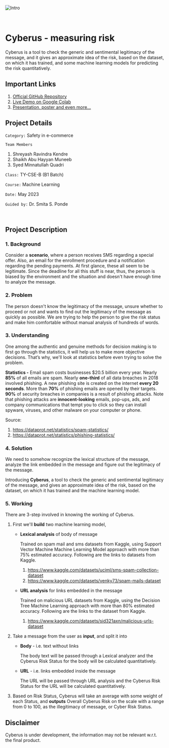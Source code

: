 ![Intro](https://github.com/s-m-quadri/cyberus/assets/88645248/e0067c1d-4f90-4cbd-ac93-1065c900cf1c)

<br/>

# Cyberus - measuring risk

Cyberus is a tool to check the generic and sentimental legitimacy of the message, and it gives an approximate idea of the risk, based on the dataset, on which it has trained, and some machine learning models for predicting the risk quantitatively.

## Important Links
1. [Official GitHub Repository](https://github.com/s-m-quadri/cyberus)
2. [Live Demo on Google Colab](https://colab.research.google.com/drive/1J_3JlpL9DHryn6nlHMCr4JqvgNGI21-n?usp=share_link)
3. [Presentation, poster and even more...](https://drive.google.com/drive/folders/1CEb8xgVjot8ixARXqxRpRWmdF381Sxgp?usp=share_link) 

## Project Details

`Category:` Safety in e-commerce

`Team Members`
1. Shreyash Ravindra Kendre
2. Shaikh Abu Hayyan Muneeb
3. Syed Minnatullah Quadri

`Class:` TY-CSE-B (B1 Batch)

`Course:` Machine Learning

`Date:` May 2023

`Guided by:` Dr. Smita S. Ponde

<br/>

## Project Description

### 1. Background

Consider a **scenario**, where a person receives SMS regarding a special offer. Also, an email for the enrollment procedure and a notification regarding the pending payments. At first glance, these all seem to be legitimate. Since the deadline for all this stuff is near, thus, the person is biased by the environment and the situation and doesn't have enough time to analyze the message.
	
### 2. Problem

The person doesn't know the legitimacy of the message, unsure whether to proceed or not and wants to find out the legitimacy of the message as quickly as possible. We are trying to help the person to give the risk status and make him comfortable without manual analysis of hundreds of words.

### 3. Understanding

One among the authentic and genuine methods for  decision making is to first go through the statistics, it will help us to make more objective decisions. That’s why, we'll look at statistics before even trying to solve the problem.

**Statistics -** Email spam costs businesses $20.5 billion every year. Nearly **85%** of all emails are spam. Nearly **one-third** of all data breaches in 2018 involved phishing. A new phishing site is created on the internet **every 20 seconds**. More than **70%** of phishing emails are opened by their targets. **90%** of security breaches in companies is a result of phishing attacks. Note that phishing attacks are **innocent-looking** emails, pop-ups, ads, and company communications that tempt you to click so they can install spyware, viruses, and other malware on your computer or phone.

Source:
 
1. https://dataprot.net/statistics/spam-statistics/ 
2. https://dataprot.net/statistics/phishing-statistics/

### 4. Solution

We need to somehow recognize the lexical structure of the message, analyze the link embedded in the message and figure out the legitimacy of the message.
 
Introducing **Cyberus**, a tool to check the generic and sentimental legitimacy of the message, and gives an approximate idea of the risk, based on the dataset, on which it has trained and the machine learning model.

### 5. Working

There are 3-step involved in knowing the working of Cyberus.

1. First we'll **build** two machine learning model, 

	* **Lexical analysis** of body of message
		
		Trained on spam mail and sms datasets from Kaggle, using Support Vector Machine Machine Learning Model approach with more than 75% estimated accuracy. Following are the links to datasets from Kaggle.
		
		1. https://www.kaggle.com/datasets/uciml/sms-spam-collection-dataset
		2. https://www.kaggle.com/datasets/venky73/spam-mails-dataset
		
	* **URL analysis** for links embedded in the message

		Trained on malicious URL datasets from Kaggle, using the Decision Tree Machine Learning approach with more than 80% estimated accuracy. Following are the links to the dataset from Kaggle.

		1. https://www.kaggle.com/datasets/sid321axn/malicious-urls-dataset

2. Take a message from the user as **input**, and split it into
	
	* **Body** - i.e. text without links

		The body text will be passed through a Lexical analyzer and the Cyberus Risk Status for the body will be calculated quantitatively.

	* **URL** - i.e. links embedded inside the message

		The URL will be passed through URL analysis and the Cyberus Risk Status for the URL will be calculated quantitatively.

3. Based on Risk Status, Cyberus will take an average with some weight of each Status, and **outputs** Overall Cyberus Risk on the scale with a range from 0 to 100, as the illegitimacy of message, or Cyber Risk Status.

## Disclaimer

Cyberus is under development, the information may not be relevant w.r.t. the final product.

